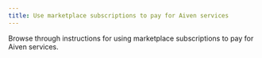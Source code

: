 ```yaml
---
title: Use marketplace subscriptions to pay for Aiven services
---
```


Browse through instructions for using marketplace subscriptions to pay
for Aiven services.
